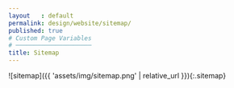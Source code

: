 ```yaml
---
layout   : default
permalink: design/website/sitemap/
published: true
# Custom Page Variables
# ─────────────────────
title: Sitemap
---
```





![sitemap]({{ 'assets/img/sitemap.png' | relative_url }}){:.sitemap}